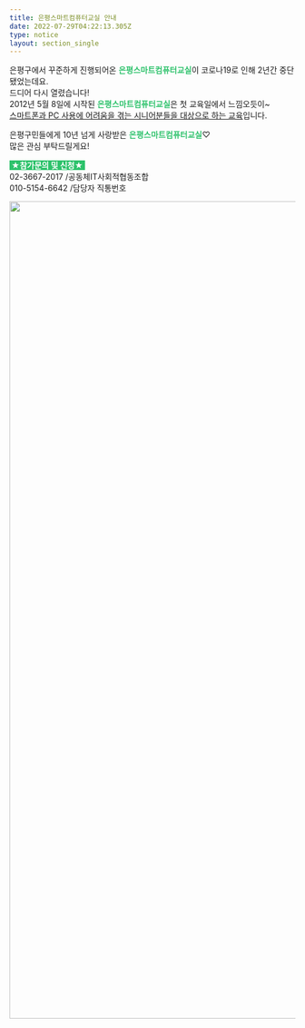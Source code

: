 ```yaml
---
title: 은평스마트컴퓨터교실 안내
date: 2022-07-29T04:22:13.305Z
type: notice
layout: section_single
---
```

<p>은평구에서 꾸준하게 진행되어온 <strong><span style="color: #2dc26b;">은평스마트컴퓨터교실</span></strong>이 코로나19로 인해 2년간 중단됐었는데요.&nbsp;<br />드디어 다시 열렸습니다!<br />2012년 5월 8일에 시작된 <strong><span style="color: #2dc26b;">은평스마트컴퓨터교실</span></strong>은 첫 교육일에서 느낌오듯이~&nbsp;<br /><span style="text-decoration: underline;">스마트폰과 PC 사용에 어려움을 겪는 시니어분들을 대상으로 하는 교육</span>입니다.</p>
<p>은평구민들에게 10년 넘게 사랑받은 <strong><span style="color: #2dc26b;">은평스마트컴퓨터교실</span></strong>♡<br />많은 관심 부탁드릴게요!</p>
<p><strong><span style="background-color: #2dc26b; color: #ffffff;">&nbsp;★참가문의 및 신청★&nbsp;</span></strong><br />02-3667-2017 /공동체IT사회적협동조합<br />010-5154-6642 /담당자 직통번호</p>
<p><span style="font-family: 'Gothic A1';"><img src="https://drive.tiny.cloud/1/engl1s97gj9hrxpoa7eh7z5f05ozxfm1box3nxkh4j7a43ei/09365904-26ea-4214-821f-14620f57d905" alt="" width="1018" height="1440" /></span></p>
<p>&nbsp;</p>